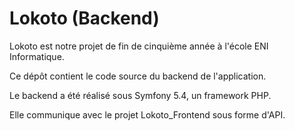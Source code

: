 # Lokoto (Backend)
Lokoto est notre projet de fin de cinquième année à l'école ENI Informatique.

Ce dépôt contient le code source du backend de l'application.

Le backend a été réalisé sous Symfony 5.4, un framework PHP.

Elle communique avec le projet Lokoto_Frontend sous forme d'API.
